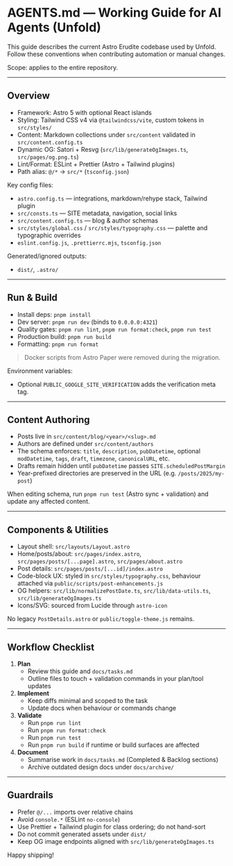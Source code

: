 # AGENTS.md — Working Guide for AI Agents (Unfold)

This guide describes the current Astro Erudite codebase used by Unfold. Follow these conventions when contributing automation or manual changes.

Scope: applies to the entire repository.

---

## Overview

- Framework: Astro 5 with optional React islands
- Styling: Tailwind CSS v4 via `@tailwindcss/vite`, custom tokens in `src/styles/`
- Content: Markdown collections under `src/content` validated in `src/content.config.ts`
- Dynamic OG: Satori + Resvg (`src/lib/generateOgImages.ts`, `src/pages/og.png.ts`)
- Lint/Format: ESLint + Prettier (Astro + Tailwind plugins)
- Path alias: `@/*` → `src/*` (`tsconfig.json`)

Key config files:

- `astro.config.ts` — integrations, markdown/rehype stack, Tailwind plugin
- `src/consts.ts` — SITE metadata, navigation, social links
- `src/content.config.ts` — blog & author schemas
- `src/styles/global.css` / `src/styles/typography.css` — palette and typographic overrides
- `eslint.config.js`, `.prettierrc.mjs`, `tsconfig.json`

Generated/ignored outputs:

- `dist/`, `.astro/`

---

## Run & Build

- Install deps: `pnpm install`
- Dev server: `pnpm run dev` (binds to `0.0.0.0:4321`)
- Quality gates: `pnpm run lint`, `pnpm run format:check`, `pnpm run test`
- Production build: `pnpm run build`
- Formatting: `pnpm run format`

> Docker scripts from Astro Paper were removed during the migration.

Environment variables:

- Optional `PUBLIC_GOOGLE_SITE_VERIFICATION` adds the verification meta tag.

---

## Content Authoring

- Posts live in `src/content/blog/<year>/<slug>.md`
- Authors are defined under `src/content/authors`
- The schema enforces: `title`, `description`, `pubDatetime`, optional `modDatetime`, `tags`, `draft`, `timezone`, `canonicalURL`, etc.
- Drafts remain hidden until `pubDatetime` passes `SITE.scheduledPostMargin`
- Year-prefixed directories are preserved in the URL (e.g. `/posts/2025/my-post`)

When editing schema, run `pnpm run test` (Astro sync + validation) and update any affected content.

---

## Components & Utilities

- Layout shell: `src/layouts/Layout.astro`
- Home/posts/about: `src/pages/index.astro`, `src/pages/posts/[...page].astro`, `src/pages/about.astro`
- Post details: `src/pages/posts/[...id]/index.astro`
- Code-block UX: styled in `src/styles/typography.css`, behaviour attached via `public/scripts/post-enhancements.js`
- OG helpers: `src/lib/normalizePostDate.ts`, `src/lib/data-utils.ts`, `src/lib/generateOgImages.ts`
- Icons/SVG: sourced from Lucide through `astro-icon`

No legacy `PostDetails.astro` or `public/toggle-theme.js` remains.

---

## Workflow Checklist

1. **Plan**
   - Review this guide and `docs/tasks.md`
   - Outline files to touch + validation commands in your plan/tool updates
2. **Implement**
   - Keep diffs minimal and scoped to the task
   - Update docs when behaviour or commands change
3. **Validate**
   - Run `pnpm run lint`
   - Run `pnpm run format:check`
   - Run `pnpm run test`
   - Run `pnpm run build` if runtime or build surfaces are affected
4. **Document**
   - Summarise work in `docs/tasks.md` (Completed & Backlog sections)
   - Archive outdated design docs under `docs/archive/`

---

## Guardrails

- Prefer `@/...` imports over relative chains
- Avoid `console.*` (ESLint `no-console`)
- Use Prettier + Tailwind plugin for class ordering; do not hand-sort
- Do not commit generated assets under `dist/`
- Keep OG image endpoints aligned with `src/lib/generateOgImages.ts`

Happy shipping!
